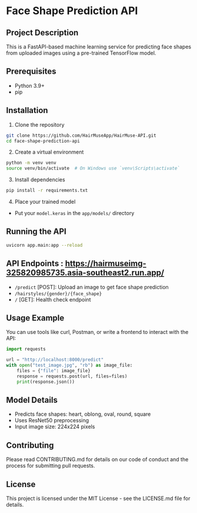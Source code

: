 # Face Shape Prediction API

## Project Description
This is a FastAPI-based machine learning service for predicting face shapes from uploaded images using a pre-trained TensorFlow model.

## Prerequisites
- Python 3.9+
- pip

## Installation

1. Clone the repository
```bash
git clone https://github.com/HairMuseApp/HairMuse-API.git
cd face-shape-prediction-api
```

2. Create a virtual environment
```bash
python -m venv venv
source venv/bin/activate  # On Windows use `venv\Scripts\activate`
```

3. Install dependencies
```bash
pip install -r requirements.txt
```

4. Place your trained model
- Put your `model.keras` in the `app/models/` directory

## Running the API

```bash
uvicorn app.main:app --reload
```

## API Endpoints : https://hairmuseimg-325820985735.asia-southeast2.run.app/

- `/predict` [POST]: Upload an image to get face shape prediction
- `/hairstyles/{gender}/{face_shape}`
- `/` [GET]: Health check endpoint

## Usage Example
You can use tools like curl, Postman, or write a frontend to interact with the API:

```python
import requests

url = "http://localhost:8000/predict"
with open("test_image.jpg", "rb") as image_file:
    files = {"file": image_file}
    response = requests.post(url, files=files)
    print(response.json())
```

## Model Details
- Predicts face shapes: heart, oblong, oval, round, square
- Uses ResNet50 preprocessing
- Input image size: 224x224 pixels

## Contributing
Please read CONTRIBUTING.md for details on our code of conduct and the process for submitting pull requests.

## License
This project is licensed under the MIT License - see the LICENSE.md file for details.
